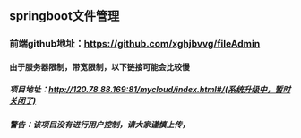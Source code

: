 ## springboot文件管理
### 前端github地址：https://github.com/xghjbvvg/fileAdmin
#### 由于服务器限制，带宽限制，以下链接可能会比较慢
##### 项目地址：http://120.78.88.169:81/mycloud/index.html#/(系统升级中，暂时关闭了)
##### 警告：该项目没有进行用户控制，请大家谨慎上传，
